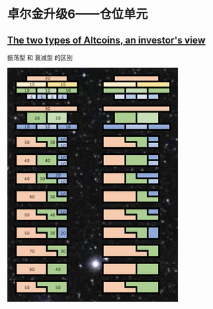 # 卓尔金升级6——仓位单元

## [The two types of Altcoins, an investor's view](https://woobull.com/the-two-types-of-altcoins-an-investors-view/)

振荡型 和 衰减型 的区别

![](../../../../.gitbook/assets/ping-mu-kuai-zhao-20210821-xia-wu-12.49.02.png)

